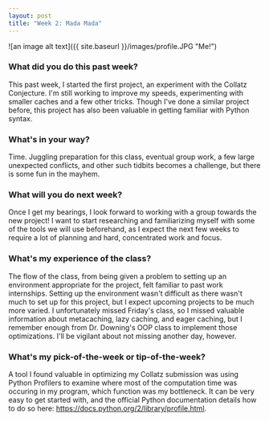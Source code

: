 ```yaml
---
layout: post
title: "Week 2: Mada Mada"
---
```


![an image alt text]({{ site.baseurl }}/images/profile.JPG "Me!")

### What did you do this past week?

This past week, I started the first project, an experiment with the Collatz Conjecture. I'm still working to improve my speeds, experimenting with smaller caches and a few other tricks. Though I've done a similar project before, this project has also been valuable in getting familiar with Python syntax.

### What's in your way?

Time. Juggling preparation for this class, eventual group work, a few large unexpected conflicts, and other such tidbits becomes a challenge, but there is some fun in the mayhem. 

### What will you do next week?

Once I get my bearings, I look forward to working with a group towards the new project! I want to start researching and familiarizing myself with some of the tools we will use beforehand, as I expect the next few weeks to require a lot of planning and hard, concentrated work and focus. 

### What's my experience of the class?

The flow of the class, from being given a problem to setting up an environment appropriate for the project, felt familiar to past work internships. Setting up the environment wasn't difficult as there wasn't much to set up for this project, but I expect upcoming projects to be much more varied. I unfortunately missed Friday's class, so I missed valuable information about metacaching, lazy caching, and eager caching, but I remember enough from Dr. Downing's OOP class to implement those optimizations. I'll be vigilant about not missing another day, however.

### What's my pick-of-the-week or tip-of-the-week?

A tool I found valuable in optimizing my Collatz submission was using Python Profilers to examine where most of the computation time was occuring in my program, which function was my bottleneck. It can be very easy to get started with, and the official Python documentation details how to do so here: https://docs.python.org/2/library/profile.html. 
